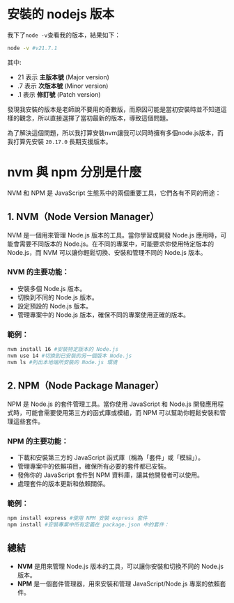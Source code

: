 # 安裝的 nodejs 版本

我下了```node -v```查看我的版本，結果如下：

```bash
node -v #v21.7.1
```

其中:

- 21 表示 **主版本號** (Major version)
- .7 表示 **次版本號** (Minor version)
- .1 表示 **修訂號** (Patch version)

發現我安裝的版本是老師說不要用的奇數版，而原因可能是當初安裝時並不知道這樣的觀念，所以直接選擇了當初最新的版本，導致這個問題。

為了解決這個問題，所以我打算安裝nvm讓我可以同時擁有多個node.js版本，而我打算先安裝 ```20.17.0``` 長期支援版本。

# nvm 與 npm 分別是什麼

NVM 和 NPM 是 JavaScript 生態系中的兩個重要工具，它們各有不同的用途：

## 1. NVM（Node Version Manager）

NVM 是一個用來管理 Node.js 版本的工具。當你學習或開發 Node.js 應用時，可能會需要不同版本的 Node.js。在不同的專案中，可能要求你使用特定版本的 Node.js，而 NVM 可以讓你輕鬆切換、安裝和管理不同的 Node.js 版本。

### NVM 的主要功能：

- 安裝多個 Node.js 版本。
- 切換到不同的 Node.js 版本。
- 設定預設的 Node.js 版本。
- 管理專案中的 Node.js 版本，確保不同的專案使用正確的版本。

### 範例：

```bash
nvm install 16 #安裝特定版本的 Node.js
nvm use 14 #切換到已安裝的另一個版本 Node.js
nvm ls #列出本地端所安裝的 Node.js 環境
```

## 2. NPM（Node Package Manager）

NPM 是 Node.js 的套件管理工具。當你使用 JavaScript 和 Node.js 開發應用程式時，可能會需要使用第三方的函式庫或模組，而 NPM 可以幫助你輕鬆安裝和管理這些套件。

### NPM 的主要功能：

- 下載和安裝第三方的 JavaScript 函式庫（稱為「套件」或「模組」）。
- 管理專案中的依賴項目，確保所有必要的套件都已安裝。
- 發佈你的 JavaScript 套件到 NPM 資料庫，讓其他開發者可以使用。
- 處理套件的版本更新和依賴關係。

### 範例：

```bash
npm install express #使用 NPM 安裝 express 套件
npm install #安裝專案中所有定義在 package.json 中的套件：
```

## 總結

- **NVM** 是用來管理 Node.js 版本的工具，可以讓你安裝和切換不同的 Node.js 版本。
- **NPM** 是一個套件管理器，用來安裝和管理 JavaScript/Node.js 專案的依賴套件。